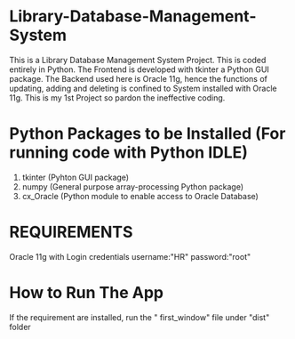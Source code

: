 # Library-Database-Management-System
This is a Library Database Management System Project.
This is coded entirely in Python.
The Frontend is developed with tkinter a Python GUI package.
The Backend used here is Oracle 11g, hence the functions of updating, adding and deleting is confined to System installed with Oracle 11g.
This is my 1st Project so pardon the ineffective coding.

# Python Packages to be Installed (For running code with Python IDLE)
1)  tkinter (Pyhton GUI package)
2)  numpy (General purpose array-processing Python package)
3)  cx_Oracle (Python module to enable access to Oracle Database)

# REQUIREMENTS
Oracle 11g with Login credentials username:"HR" password:"root"

# How to Run The App
 If the requirement are installed, run the " first_window" file under "dist" folder
